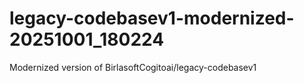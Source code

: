 # legacy-codebasev1-modernized-20251001_180224
Modernized version of BirlasoftCogitoai/legacy-codebasev1
